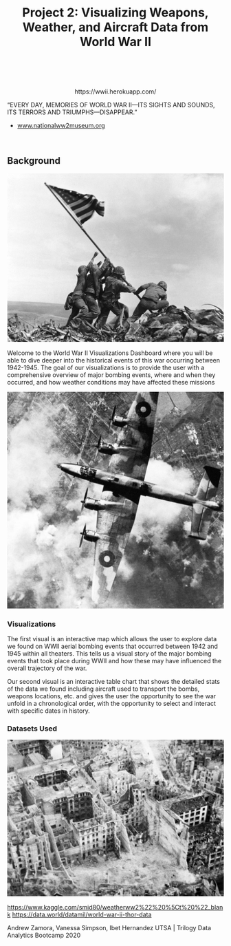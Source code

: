<h1><p align="center"><strong> Project 2: Visualizing Weapons, Weather, and Aircraft Data from World War II </strong></p>
<br>
<p align="center">
</h1>

<p align="center">https://wwii.herokuapp.com/

“EVERY DAY, MEMORIES OF WORLD WAR II—ITS SIGHTS AND SOUNDS, ITS TERRORS AND TRIUMPHS—DISAPPEAR.”

- www.nationalww2museum.org    
</p>
</p>
<br>

## Background

![1-Intro](Images/1.png)

Welcome to the World War II Visualizations Dashboard where you will be able to dive deeper into the historical events of this war occurring between 1942-1945. The goal of our visualizations is to provide the user with a comprehensive overview of major bombing events, where and when they occurred, and how weather conditions may have affected these missions


![2-Aircraft](Images/2.png)

### Visualizations

The first visual is an interactive map which allows the user to explore data we found on WWII aerial bombing events that occurred between 1942 and 1945 within all theaters. This tells us a visual story of the major bombing events that took place during WWII and how these may have influenced the overall trajectory of the war. 

Our second visual is an interactive table chart that shows the detailed stats of the data we found including aircraft used to transport the bombs, weapons locations, etc. and gives the user the opportunity to see the war unfold in a chronological order, with the opportunity to select and interact with specific dates in history.

### Datasets Used 

   ![3-Bombing](Images/3.png)

   https://www.kaggle.com/smid80/weatherww2%22%20%5Ct%20%22_blank
   https://data.world/datamil/world-war-ii-thor-data
    
   Andrew Zamora, Vanessa Simpson, Ibet Hernandez
   UTSA | Trilogy Data Analytics Bootcamp 2020

